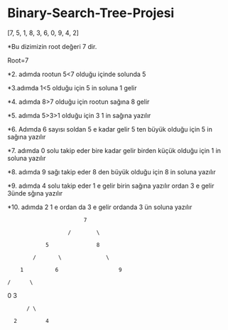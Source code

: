 # Binary-Search-Tree-Projesi
  [7, 5, 1, 8, 3, 6, 0, 9, 4, 2]
  
*Bu dizimizin root değeri 7 dir.

  Root=7
  
*2. adımda rootun 5<7 olduğu içinde solunda 5

*3.adımda 1<5 olduğu için 5 in soluna 1 gelir

*4. adımda 8>7 olduğu için rootun sağına 8 gelir

*5. adımda 5>3>1 olduğu için 3 1 in sağına yazılır

*6. Adımda 6 sayısı soldan 5 e kadar gelir 5 ten büyük olduğu için 5 in sağına yazılır

*7. adımda 0 solu takip eder bire kadar gelir birden küçük olduğu için 1 in soluna yazılır

*8. adımda 9 sağı takip eder 8 den büyük olduğu için 8 in soluna yazılır

*9. adımda 4 solu takip eder 1 e gelir birin sağına yazılır ordan 3 e gelir 3ünde sğına yazılır

*10. adımda 2 1 e ordan da 3 e gelir ordanda 3 ün soluna yazılır

  
                          	7
				
                       /		\	
		       
                5				8		

            /		\			   \	

        1		   6			       9

    /	   \				

  0	     3		

          /	\		

      2		    4			
